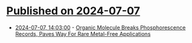 # [Published on 2024-07-07](index.md)

* [2024-07-07, 14:03:00](https://soylentnews.org/article.pl?sid=24/07/05/1744219&from=rss) - [Organic Molecule Breaks Phosphorescence Records, Paves Way For Rare Metal-Free Applications](https://soylentnews.org/article.pl?sid=24/07/05/1744219&from=rss)

